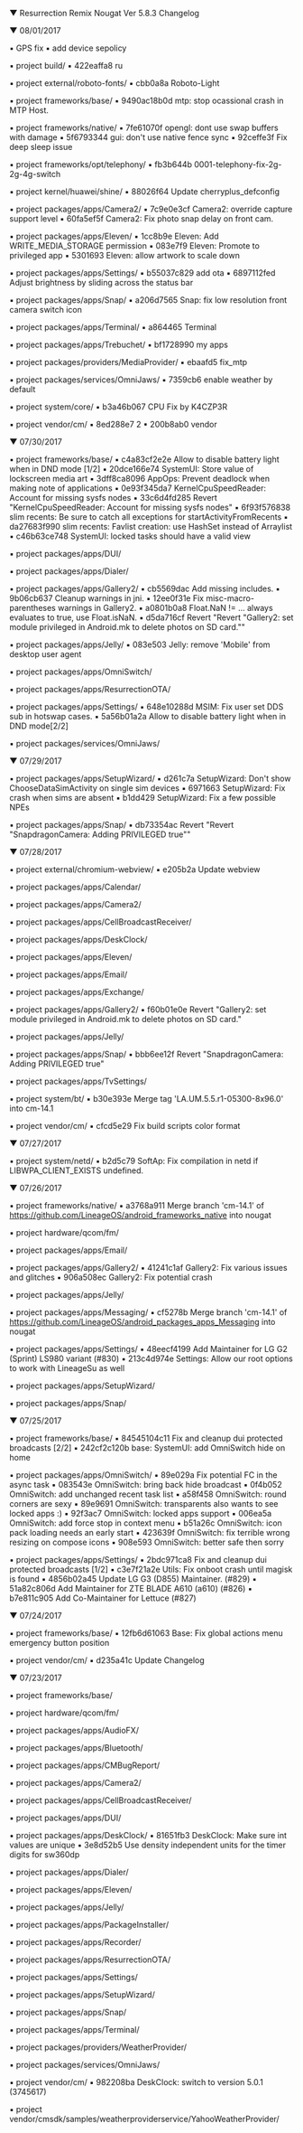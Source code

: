 
 ▼ Resurrection Remix Nougat Ver 5.8.3 Changelog


 ▼ 08/01/2017

 ▪ GPS fix
 ▪ add device sepolicy

 ▪ project build/
 ▪ 422eaffa8 ru

 ▪ project external/roboto-fonts/
 ▪ cbb0a8a Roboto-Light

 ▪ project frameworks/base/
 ▪ 9490ac18b0d mtp: stop ocassional crash in MTP Host.

 ▪ project frameworks/native/
 ▪ 7fe61070f opengl: dont use swap buffers with damage
 ▪ 5f6793344 gui: don't use native fence sync
 ▪ 92ceffe3f Fix deep sleep issue

 ▪ project frameworks/opt/telephony/
 ▪ fb3b644b 0001-telephony-fix-2g-2g-4g-switch

 ▪ project kernel/huawei/shine/
 ▪ 88026f64 Update cherryplus_defconfig

 ▪ project packages/apps/Camera2/
 ▪ 7c9e0e3cf Camera2: override capture support level
 ▪ 60fa5ef5f Camera2: Fix photo snap delay on front cam.

 ▪ project packages/apps/Eleven/
 ▪ 1cc8b9e Eleven: Add WRITE_MEDIA_STORAGE permission
 ▪ 083e7f9 Eleven: Promote to privileged app
 ▪ 5301693 Eleven: allow artwork to scale down

 ▪ project packages/apps/Settings/
 ▪ b55037c829 add ota
 ▪ 6897112fed Adjust brightness by sliding across the status bar

 ▪ project packages/apps/Snap/
 ▪ a206d7565 Snap: fix low resolution front camera switch icon

 ▪ project packages/apps/Terminal/
 ▪ a864465 Terminal

 ▪ project packages/apps/Trebuchet/
 ▪ bf1728990 my apps

 ▪ project packages/providers/MediaProvider/
 ▪ ebaafd5 fix_mtp

 ▪ project packages/services/OmniJaws/
 ▪ 7359cb6 enable weather by default

 ▪ project system/core/
 ▪ b3a46b067 CPU Fix by K4CZP3R

 ▪ project vendor/cm/
 ▪ 8ed288e7 2
 ▪ 200b8ab0 vendor

 ▼ 07/30/2017


 ▪ project frameworks/base/
 ▪ c4a83cf2e2e Allow to disable battery light when in DND mode [1/2]
 ▪ 20dce166e74 SystemUI: Store value of lockscreen media art
 ▪ 3dff8ca8096 AppOps: Prevent deadlock when making note of applications
 ▪ 0e93f345da7 KernelCpuSpeedReader: Account for missing sysfs nodes
 ▪ 33c6d4fd285 Revert "KernelCpuSpeedReader: Account for missing sysfs nodes"
 ▪ 6f93f576838 slim recents: Be sure to catch all exceptions for startActivityFromRecents
 ▪ da27683f990 slim recents: Favlist creation: use HashSet instead of Arraylist
 ▪ c46b63ce748 SystemUI: locked tasks should have a valid view

 ▪ project packages/apps/DUI/

 ▪ project packages/apps/Dialer/

 ▪ project packages/apps/Gallery2/
 ▪ cb5569dac Add missing includes.
 ▪ 9b06cb637 Cleanup warnings in jni.
 ▪ 12ee0f31e Fix misc-macro-parentheses warnings in Gallery2.
 ▪ a0801b0a8 Float.NaN != ... always evaluates to true, use Float.isNaN.
 ▪ d5da716cf Revert "Revert "Gallery2: set module privileged in Android.mk to delete photos on SD card.""

 ▪ project packages/apps/Jelly/
 ▪ 083e503 Jelly: remove 'Mobile' from desktop user agent

 ▪ project packages/apps/OmniSwitch/

 ▪ project packages/apps/ResurrectionOTA/

 ▪ project packages/apps/Settings/
 ▪ 648e10288d MSIM: Fix user set DDS sub in hotswap cases.
 ▪ 5a56b01a2a Allow to disable battery light when in DND mode[2/2]

 ▪ project packages/services/OmniJaws/

 ▼ 07/29/2017


 ▪ project packages/apps/SetupWizard/
 ▪ d261c7a SetupWizard: Don't show ChooseDataSimActivity on single sim devices
 ▪ 6971663 SetupWizard: Fix crash when sims are absent
 ▪ b1dd429 SetupWizard: Fix a few possible NPEs

 ▪ project packages/apps/Snap/
 ▪ db73354ac Revert "Revert "SnapdragonCamera: Adding PRIVILEGED true""

 ▼ 07/28/2017


 ▪ project external/chromium-webview/
 ▪ e205b2a Update webview

 ▪ project packages/apps/Calendar/

 ▪ project packages/apps/Camera2/

 ▪ project packages/apps/CellBroadcastReceiver/

 ▪ project packages/apps/DeskClock/

 ▪ project packages/apps/Eleven/

 ▪ project packages/apps/Email/

 ▪ project packages/apps/Exchange/

 ▪ project packages/apps/Gallery2/
 ▪ f60b01e0e Revert "Gallery2: set module privileged in Android.mk to delete photos on SD card."

 ▪ project packages/apps/Jelly/

 ▪ project packages/apps/Snap/
 ▪ bbb6ee12f Revert "SnapdragonCamera: Adding PRIVILEGED true"

 ▪ project packages/apps/TvSettings/

 ▪ project system/bt/
 ▪ b30e393e Merge tag 'LA.UM.5.5.r1-05300-8x96.0' into cm-14.1

 ▪ project vendor/cm/
 ▪ cfcd5e29 Fix build scripts color format

 ▼ 07/27/2017


 ▪ project system/netd/
 ▪ b2d5c79 SoftAp: Fix compilation in netd if  LIBWPA_CLIENT_EXISTS undefined.

 ▼ 07/26/2017


 ▪ project frameworks/native/
 ▪ a3768a911 Merge branch 'cm-14.1' of https://github.com/LineageOS/android_frameworks_native into nougat

 ▪ project hardware/qcom/fm/

 ▪ project packages/apps/Email/

 ▪ project packages/apps/Gallery2/
 ▪ 41241c1af Gallery2: Fix various issues and glitches
 ▪ 906a508ec Gallery2: Fix potential crash

 ▪ project packages/apps/Jelly/

 ▪ project packages/apps/Messaging/
 ▪ cf5278b Merge branch 'cm-14.1' of https://github.com/LineageOS/android_packages_apps_Messaging into nougat

 ▪ project packages/apps/Settings/
 ▪ 48eecf4199 Add Maintainer for LG G2 (Sprint) LS980 variant (#830)
 ▪ 213c4d974e Settings: Allow our root options to work with LineageSu as well

 ▪ project packages/apps/SetupWizard/

 ▪ project packages/apps/Snap/

 ▼ 07/25/2017


 ▪ project frameworks/base/
 ▪ 84545104c11 Fix and cleanup dui protected broadcasts [2/2]
 ▪ 242cf2c120b base: SystemUI: add OmniSwitch hide on home

 ▪ project packages/apps/OmniSwitch/
 ▪ 89e029a Fix potential FC in the async task
 ▪ 083543e OmniSwitch: bring back hide broadcast
 ▪ 0f4b052 OmniSwitch: add unchanged recent task list
 ▪ a58f458 OmniSwitch: round corners are sexy
 ▪ 89e9691 OmniSwitch: transparents also wants to see locked apps :)
 ▪ 92f3ac7 OmniSwitch: locked apps support
 ▪ 006ea5a OmniSwitch: add force stop in context menu
 ▪ b51a26c OmniSwitch: icon pack loading needs an early start
 ▪ 423639f OmniSwitch: fix terrible wrong resizing on compose icons
 ▪ 908e593 OmniSwitch: better safe then sorry

 ▪ project packages/apps/Settings/
 ▪ 2bdc971ca8 Fix and cleanup dui protected broadcasts [1/2]
 ▪ c3e7f21a2e Utils: Fix onboot crash until magisk is found
 ▪ 4856b02a45 Update LG G3 (D855) Maintainer. (#829)
 ▪ 51a82c806d Add Maintainer for ZTE BLADE A610 (a610) (#826)
 ▪ b7e811c905 Add Co-Maintainer for Lettuce (#827)

 ▼ 07/24/2017


 ▪ project frameworks/base/
 ▪ 12fb6d61063 Base: Fix global actions menu emergency button position

 ▪ project vendor/cm/
 ▪ d235a41c Update Changelog

 ▼ 07/23/2017


 ▪ project frameworks/base/

 ▪ project hardware/qcom/fm/

 ▪ project packages/apps/AudioFX/

 ▪ project packages/apps/Bluetooth/

 ▪ project packages/apps/CMBugReport/

 ▪ project packages/apps/Camera2/

 ▪ project packages/apps/CellBroadcastReceiver/

 ▪ project packages/apps/DUI/

 ▪ project packages/apps/DeskClock/
 ▪ 81651fb3 DeskClock: Make sure int values are unique
 ▪ 3e8d52b5 Use density independent units for the timer digits for sw360dp

 ▪ project packages/apps/Dialer/

 ▪ project packages/apps/Eleven/

 ▪ project packages/apps/Jelly/

 ▪ project packages/apps/PackageInstaller/

 ▪ project packages/apps/Recorder/

 ▪ project packages/apps/ResurrectionOTA/

 ▪ project packages/apps/Settings/

 ▪ project packages/apps/SetupWizard/

 ▪ project packages/apps/Snap/

 ▪ project packages/apps/Terminal/

 ▪ project packages/providers/WeatherProvider/

 ▪ project packages/services/OmniJaws/

 ▪ project vendor/cm/
 ▪ 982208ba DeskClock: switch to version 5.0.1 (3745617)

 ▪ project vendor/cmsdk/samples/weatherproviderservice/YahooWeatherProvider/

